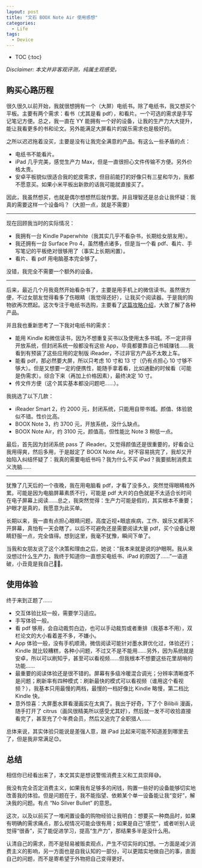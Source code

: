 ```yaml
---
layout: post
title: "文石 BOOX Note Air 使用感想"
categories:
  - Life
tags:
  - Device
---
```


* TOC
{:toc}

*Disclaimer: 本文并非客观评测，纯属主观感受。*

## 购买心路历程

很久很久以前开始，我就很想拥有一个（大屏）电纸书。除了电纸书，我又想买个平板。主要有两个需求：看书（尤其是看 pdf），和看片。一个可选的需求是手写记笔记方便。总之，我一直在 YY 能拥有一个好的设备，让我的生产力大大提升，能让我看更多的书和论文。另外能满足大屏看片的娱乐需求也是极好的。

之所以迟迟拖着没买，主要是没有让我完全满意的产品。有这么一些矛盾的点：

- 电纸书不能看片。
- iPad 几乎完美，感觉生产力 Max，但是一直很担心文件传输不方便。另外价格太贵。
- 安卓平板貌似很适合我的蛇皮需求，但目前能打的好像只有三星和华为，我都不愿意买。如果小米平板出新款的话我可能就直接买了。

因此，我虽然想买，也就是偶尔想想然后就作罢。并且理智还是总会让我怀疑：我真的需要这样一个设备吗？（大胆一点，就是不需要）

---

现在回顾我当时的实际情况：

- 我拥有一台 Kindle Paperwhite（我其实几乎不看杂书，长期给女朋友用）。
- 我还拥有一台 Surface Pro 4，虽然槽点诸多，但是当一个看 pdf、看片、手写笔记的平板绝对很够用了（事实上长期闲置）。
- 看片、看 pdf 用电脑基本完全够了。

没错，我完全不需要一个额外的设备。

---

后来，最近几个月我竟然开始看杂书了，主要是用手机上的微信读书。虽然很方便，不过女朋友觉得看多了伤眼睛（我觉得还好），让我买个阅读器。于是我的购物欲再次燃起。这次专注于电纸书选购，主要看了[这篇攻略介绍](https://zhuanlan.zhihu.com/p/146424609)，大致了解了各种产品。

并且我也重新思考了一下我对电纸书的需求：

- 能用 Kindle 和微信读书，因为不想重复买书以及使用太多书城。不一定非得开放系统，但封闭系统一般都没有这些 App，毕竟都要靠自己书城赚钱……我看到有预装了这些应用的定制版 iReader，不过非官方产品不太敢上车。
- 能看 pdf，那必然要大屏，所以只考虑 10 寸和 13 寸（仍有点担心 10 寸够不够大）。但是又想要一定的便携性，能随手拿着看，比如通勤的时候看（可能是伪需求）。综合下来（再加上价格因素），最终决定 10 寸。
- 传文件方便（这个其实基本都没问题吧……）。

我挑选了以下几款：

- iReader Smart 2，约 2000 元，封闭系统，只能用自带书城。颜值、体验貌似不错。性价比高。
- BOOX Note 3，约 3700 元，开放系统，没什么缺点。
- BOOX Note Air，约 3100 元，颜值高，但性能比 Note 3 稍低一点。

最后，首先因为封闭系统 pass 了 iReader。又觉得颜值还是很重要的，好看会让我用得爽，然后多用，于是敲定了 BOOX Note Air。好不容易挑完了，我却又开始陷入纠结怀疑了：我真的需要电纸书吗？我为什么不买 iPad？我要抵制消费主义洗脑……

---

犹豫了几天后的一个夜晚，我在用电脑看 pdf，才看了没多久，突然觉得眼睛格外累。可能是因为电脑屏幕素质不行，可能是 pdf 大片的白色就是不太适合长时间在电子屏幕上阅读……总之，我突然觉得：生产力可能是假的，其实根本不重要；护眼才是真的，我愿意为此买单。

长期以来，我一直有点担心眼睛问题，高度近视+眼底疾病，工作、娱乐又都离不开屏幕，真怕有一天会瞎了。以后不可避免还是需要阅读大量 pdf，买个设备让眼睛舒服一点，完全值得。想到这里，我毫不犹豫，瞬间下单了。

当我和女朋友说了这个决策和理由之后，她说：“我本来就是说的护眼啊。我从来没想过什么生产力，我终于知道你一直想买电纸书、iPad 的原因了……”一语道破，小丑竟是我自己🤡😭。

## 使用体验

终于来到正题了……

- 交互体验比较一般，需要学习适应。
- 手写体验一般。
- 看 pdf 够用，会自动裁剪白边，也可以手动裁剪或者重排（我基本不用），双栏论文的大小看着差不多，不嫌小。
- App 体验一般，没有手机顺滑。微信阅读可能针对墨水屏优化过，体验还行；Kindle 就比较糟糕，各种小问题，不过又不是不能用……另外，因为系统就是安卓，所以可以刷知乎，甚至可以看视频……但我根本不想要这些花里胡哨的功能……
- 最重要的阅读体验还是很不错的。屏幕有多级冷暖混合调光；分辨率清晰度不是问题；刷新率有四种模式：刷新最快的模式可以看视频（谁用这个看视频？），我基本只用最慢的两档，最慢的一档好像比 Kindle 略慢，第二档比 Kindle 快。
- 意外惊喜：大屏墨水屏看漫画实在太爽了。我出于好奇，下了个 Bilibili 漫画，随手打开了 citrus（画风很精美所以感受尤其好），然后就一发不可收拾直接看完了，甚至充了个年费会员，然后又追完了全职猎人……

总体来说，其实体验只能说是差强人意，跟 iPad 比起来可能不知道差到哪里去了，但是我非常满足😊。

## 总结

相信你已经看出来了，本文其实是想说警惕消费主义和工具崇拜😅。

我没有完全否定消费主义，如果我有足够多的闲钱，购置一些好的设备能够切实地改善我的体验。但是问题在于，我不能指望、依赖某个单一设备能让我“变好”，解决我的问题。有点 “No Silver Bullet” 的意思。

这次，以及以前买了一堆闲置设备的购物经验让我明白：想要买一种商品时，如果有明确的需求痛点，那么视情况可能会很有用；如果是自己“感觉”，或者听别人说觉得“很香”，买了能促进学习，提高“生产力”，那结果多半是没什么用。

认清自己的需求，而不是轻易被贩卖观点，产生不切实际的幻想。一方面是减少消费主义的影响，另一方面也是自我认知的一部分，可以更踏实地做自己的事，直面自己的问题，而不是寄希望于外物把自己变得更好。